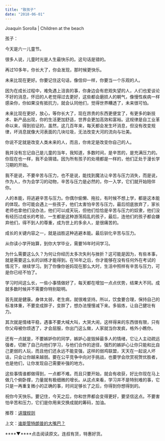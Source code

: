 ```yaml
---
title: "致孩子"
date: "2018-06-01"
---
```


Joaquín Sorolla | Children at the beach

孩子：

今天是六一儿童节。

很多人说，儿童时光是人生最快乐的。这句话是错的。

再过10多年，你长大了，你会发现，那时候更快乐。

未来比现在更好。你要记住这句话，像信仰一样，你要当一个乐观的人。

因为在成长过程中，难免遇上沮丧的事，你身边会有悲观失望的人，人们也爱谈论不好的消息，怀旧的人老觉得过去更好，这些都会磨损人的朝气，像慢性疾病一样感染你，你如果没有抵抗力，就会认同他们，觉得世界糟透了，未来很可怕。

未来比现在更好，放心，等你长大了，现在昂贵的东西更便宜了，有更多的新技术、新产品出现，你的生活更加舒适，世界会更加高效和富裕。这规律是自工业革命以来，得到验证的，虽然，这几百年来，每天都会发生坏消息，但没有改变规律，坏消息就像大河表面的几块垃圾，无法改变大河的流向与壮美。

你说不定就是改变人类未来的人，而且，你肯定是改变你自己的人。

我并没有忘记自己是儿童的当年，我知道，多数时间，是辛苦的，是充满压力的。你现在也一样，我不会猜错。因为所有孩子的处境都是一样的，他们正处于漫长学习期的开始。

我不是说，不要辛苦与压力，也不是说，能找到魔法让辛苦与压力消失，而是说，作为人，作为会学习的动物，辛苦与压力是必然的，你一入学，它们就开始陪伴你。

人的本能，将逃避辛苦与压力。你偶尔偷懒、拖拉，有时候不想上学，都是这本能的体现。你可能会遇上一些孩子，他们太害怕辛苦与压力，最后彻底放弃了，家长老师也拿他们没办法，他们可以成天玩，但他们恰恰是辛苦与压力的奴隶，他们没有经历过成长的考验，一生都是这种游荡捣乱的孩子，最后，连他们的孩子都会嫌弃他们，得不到人的尊重，成为世上的多余人，是很痛苦的。

成长的关键内容之一，就是战胜这种逃避本能。最后驯化辛苦与压力。

从你读小学开始算，到你大学毕业，需要16年时间学习。

为什么需要这么久？为何让你经历太多次失利与挫折？这可能是因为，有些本事，就是需要这么长的训练才能得到。在16年之后，你才能够在没有任何外在考试的情况下，继续学习。到了你像你爸妈现在那么大时，生活中照样有辛苦与压力，可是你已经不怕了。

学习时间这么长，一些小事情做好了，每天都在增加一点点优势，结果大不同。成就多数时候并不需要你特别聪明。

首先就是健康。身体太弱，老生病，就很难坚持。所以，饮食要合理，保持自己的标准体重，不要变成胖子，变胖了，想办法慢慢减下来。多锻炼，让自己健壮有力。

其次就是情绪平稳，遇事不要大喊大叫，大哭大闹，这样得来的东西很有限，只有你父母被你烦透了，才会屈服，你出门这么做，人家就当你发疯，格外小瞧你。

还有一点就是，不要嫉妒你的同学，嫉妒心是毁掉最多人的情绪，它让人主动疏远强者，切断了自己向他们学习，与他们合作的途径，强烈的嫉妒心让你只能和比自己更弱的人玩，而且他们还永远不能变强，这样的弱鸡联盟，天天在一起说人坏话，只会让你越来越弱。要在公平竞争中向对手挑战，也要学会欣赏祝贺优胜者，也是他们，让你发现自己需要补强的地方。

这些事情谁都做得到，一点都不难。而且只要开始，就会有收获，好比你现在马上做几个俯卧撑，力量就有极细微的增长。从这点来看，学习并不是特别难的事，它只是一再重复微小的正确的事，时间足够长了之后，你得到你想得到的。

祝你今天快乐。要记住，今天之后，你和世界都会变得更好，要坚信这点。不要害怕辛苦和压力，它们是你用来交换成就的筹码，加油。

推荐：[讲理规则](http://mp.weixin.qq.com/s?__biz=MjM5NDU0Mjk2MQ==&mid=2651628016&idx=1&sn=f9cc3d346e19c2497cdb9a5d79bd9e42&chksm=bd7e25ee8a09acf849429a3bb13361ef1e377a0fa67fa5bb918213ea9fdcf247538cf578756c&scene=21#wechat_redirect)

上文：[谁能管特朗普的大嘴巴？](http://mp.weixin.qq.com/s?__biz=MjM5NDU0Mjk2MQ==&mid=2651628083&idx=1&sn=65ee437c2f63f3768c50debc6c7d2c11&chksm=bd7e262d8a09af3b44b7f5ff9dabaef4c8f401b4d383069612dc93774571ab94061dc6856bec&scene=21#wechat_redirect)

****▼****点击阅读原文。连叔有货，特惠好货。
